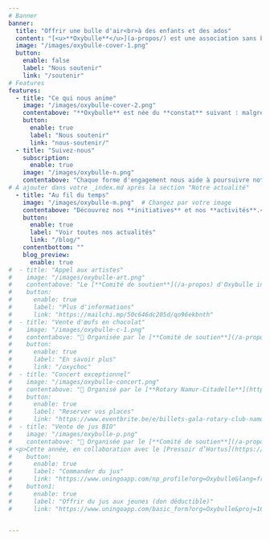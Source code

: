 ```yaml
---
# Banner
banner:
  title: "Offrir une bulle d'air<br>à des enfants et des ados"
  content: "[<u>**Oxybulle**</u>](a-propos/) est une association sans but lucratif désireuse d'**insuffle**r une **bouffée d'oxygène** dans le quotidien d'**enfants** qui n’ont **pas la chance de grandir en famille**."
  image: "/images/oxybulle-cover-1.png"
  button:
    enable: false
    label: "Nous soutenir"
    link: "/soutenir"
# Features
features:
  - title: "Ce qui nous anime"
    image: "/images/oxybulle-cover-2.png"
    contentabove: "**Oxybulle** est née du **constat** suivant : malgré le dévouement des équipes éducatives qui les entourent, les [**enfants**](/a-propos/#jeunes) placés en institution **manquent** de **moments privilégiés**, entièrement **consacrés** à leur **épanouissement personnel**.<p>C’est ce temps précieux que nos **35** [**volontaires**](/a-propos) leur offrent. A travers des [**activités récréatives**](/activites/) ou des séances de [**soutien scolaire**](/activites), **150 jeunes** sont accompagnés chaque année.</p><p>Ensemble, nous **tissons** avec ces enfants et adolescents marqués par les épreuves des **liens de confiance** faits de **complicité**, d’**encouragements** et de **souvenirs positifs**.</p><p>Votre aide concrétise directement notre action sur le terrain.</p>"
    button:
      enable: true
      label: "Nous soutenir"
      link: "nous-soutenir/"
  - title: "Suivez-nous"
    subscription: 
      enable: true 
    image: "/images/oxybulle-n.png"
    contentabove: "Chaque forme d'engagement nous aide à poursuivre notre action. <p>Nous sommes aussi sur [**Instagram**](https://www.instagram.com/oxybulle_asbl/), [**Facebook**](https://www.facebook.com/oxybulleasbl/) et [**Linkedin**](https://www.linkedin.com/company/oxybulle-asbl/).<p> Notre [**Newsletter**](https://www.oxybulle.org/blog/)<span style='color:red;'>*</span> vous tient informé·e par email :</p>"
# À ajouter dans votre _index.md après la section "Notre actualité"
  - title: "Au fil du temps"
    image: "/images/oxybulle-m.png"  # Changez par votre image
    contentabove: "Découvrez nos **initiatives** et nos **activités**.<p></p>"
    button:
      enable: true
      label: "Voir toutes nos actualités"
      link: "/blog/"
    contentbottom: ""
    blog_preview:
      enable: true
#  - title: "Appel aux artistes"
#    image: "/images/oxybulle-art.png"
#    contentabove: "Le [**Comité de soutien**](/a-propos) d'Oxybulle invite les **artistes** à mettre leurs talents au service des jeunes en participant à **OxyART**. Le principe est simple : vous **créez** et **offrez** une de vos **réalisations** à Oxybulle. Elle sera **exposée** du **28 novembre** au **1er décembre 2024** puis mise aux enchères par la [**salle de vente Rops**](https://www.rops-online.be) (Namur) du **2** au **8 décembre 2024**.<p> 🤝 **Participez** avant le **15 juin**.<br> 📤 **Soumettez** une **photo** de votre œuvre sur notre page [Instagram](https://www.instagram.com/oxyart_by_oxybulle).<br> 📦 **Déposez** votre **œuvre** à Bruxelles ou Namur avant le **10 juillet**.<br> 🍷 **Participez** au vernissage le **29 novembre**.</p>"
#    button:
#      enable: true
#      label: "Plus d'informations"
#      link: "https://mailchi.mp/50c646dc205d/qo96ekbnth"
#  - title: "Vente d'œufs en chocolat"
#    image: "/images/oxybulle-c-1.png"
#    contentabove: "📑 Organisée par le [**Comité de soutien**](/a-propos) <br> 🚀 Pour **financer** les **activités** des **jeunes** <br> 📆 Commandes du **21 février** au **15 mars 2024** <br> 🚚 Enlèvement du **18** au **29 mars 2024# **<p>Cette année encore, nous vous proposons un **assortiment** d'**œufs** de l'**artisan chocolatier Galler** de Marche. <p>Un chocolat de **qualité** pour vous faire **plaisir** ou comme **cadeau** 🎁 à vos proches et/ou aux jeunes.</p><p> Un colis *entreprise* pour vos collaborateurs et clients est également disponible.</p>"
#    button:
#      enable: true
#      label: "En savoir plus"
#      link: "/oxychoc"
#  - title: "Concert exceptionnel"
#    image: "/images/oxybulle-concert.png"
#    contentabove: "📑 Organisé par le [**Rotary Namur-Citadelle**](https://namur-citadelle.rotary2160.org/fr/?ce=1)  <br> 🚀 Pour Oxybulle et l'asbl [Main tendue Namur](https://unemaintendue.be)<br> 📆 Dimanche **17 mars 2024** à **17h**  <br> 📍 **LE DELTA** - avenue Golenvaux, 18 - 5000 Namur <h4>Alexonor chante Brel</h4><p>Auteur-compositeur-interprète bruxellois, révélation des Francofolies, coup de cœur de l'Académie Charles Cros et du Prix de l'Alliance Française Internationale, Alexonor fait revivre les plus grands succès de Jacques Brel. Au programme : piano, voix et histoires jubilatoires !</p><p>«&nbsp;*Magistral*&nbsp;», «&nbsp;*Quelle densité*&nbsp;», «&nbsp;*Extraordinaire*&nbsp;», «&nbsp;*Au sommet de son art*&nbsp;».</p><p>Un  moment convivial est prévu après le concert 🥳</p>"
#    button:
#      enable: true
#      label: "Reserver vos places"
#      link: "https://www.eventbrite.be/e/billets-gala-rotary-club-namur-citadelle-alexonor-chante-brel-747360133277"
#  - title: "Vente de jus BIO"
#    image: "/images/oxybulle-p.png"
#    contentabove: "📑 Organisée par le [**Comité de soutien**](/a-propos) <br> 🚀 Pour **financer** les **activités** des **jeunes** <br> 📆 Commandes jusqu'au **27 octobre 2024** <br> 🚚 Enlèvement à partir du **11 novembre 2024**
# <p>Cette année, en collaboration avec le [Pressoir d’Hortus](https://www.pressoirhortus.be/), nous vous proposons du délicieux jus BIO de pommes et de pommes/poires. <p>Faites le plein de bonnes **vitamines**, offrez-en 🎁 aux jeunes # ou à vos proches.</p><p> Points d'enlèvement à Bruxelles, Namur, Bois-de Villers, Eghezée et Luxembourg-Ville.</p>"
#    button:
#      enable: true
#      label: "Commander du jus"
#      link: "https://www.uningoapp.com/np_profile?org=Oxybulle&lang=fr&tab=shop-tab&src=OP2024"
#    button1:
#      enable: true
#      label: "Offrir du jus aux jeunes (don déductible)"
#      link: "https://www.uningoapp.com/basic_form?org=Oxybulle&proj=164&src=DonOP2024"


---
```

